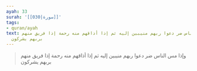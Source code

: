 ```yaml
---
ayah: 33
surah: '[[030|سورة]]'
tags:
- quran/ayah
text: وإذا مس الناس ضر دعوا ربهم منيبين إليه ثم إذا أذاقهم منه رحمة إذا فريق منهم
  بربهم يشركون
---
```

> وإذا مس الناس ضر دعوا ربهم منيبين إليه ثم إذا أذاقهم منه رحمة إذا فريق منهم بربهم يشركون
